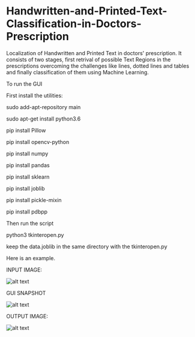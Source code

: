 # Handwritten-and-Printed-Text-Classification-in-Doctors-Prescription
Localization of Handwritten and Printed Text in doctors' prescription. It consists of two stages, first retrival of possible Text Regions in the prescriptions overcoming the challenges like lines, dotted lines and tables and finally classification of them using Machine Learning.

To run the GUI

First install the utilities:

sudo add-apt-repository main

sudo apt-get install python3.6

pip install Pillow

pip install opencv-python

pip install numpy

pip install pandas

pip install sklearn

pip install joblib

pip install pickle-mixin

pip install pdbpp

Then run the script

python3 tkinteropen.py

keep the data.joblib in the same directory with the tkinteropen.py

Here is an example.

INPUT IMAGE:

![alt text](https://github.com/djdhar/Handwritten-and-Printed-Text-Classification-in-Doctors-Prescription/blob/master/sample12.jpg)

GUI SNAPSHOT

![alt text](https://github.com/djdhar/Handwritten-and-Printed-Text-Classification-in-Doctors-Prescription/blob/master/dj.png)

OUTPUT IMAGE:

![alt text](https://github.com/djdhar/Handwritten-and-Printed-Text-Classification-in-Doctors-Prescription/blob/master/guguyg.png)

